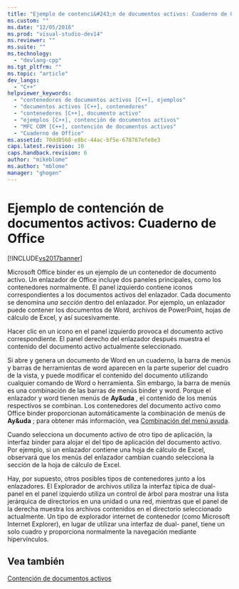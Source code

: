 ```yaml
---
title: "Ejemplo de contenci&#243;n de documentos activos: Cuaderno de Office | Microsoft Docs"
ms.custom: ""
ms.date: "12/05/2016"
ms.prod: "visual-studio-dev14"
ms.reviewer: ""
ms.suite: ""
ms.technology: 
  - "devlang-cpp"
ms.tgt_pltfrm: ""
ms.topic: "article"
dev_langs: 
  - "C++"
helpviewer_keywords: 
  - "contenedores de documentos activos [C++], ejemplos"
  - "documentos activos [C++], contenedores"
  - "contenedores [C++], documento activo"
  - "ejemplos [C++], contención de documentos activos"
  - "MFC COM [C++], contención de documentos activos"
  - "Cuaderno de Office"
ms.assetid: 70dd8568-e8bc-44ac-bf5e-678767efe8e3
caps.latest.revision: 10
caps.handback.revision: 6
author: "mikeblome"
ms.author: "mblome"
manager: "ghogen"
---
```

# Ejemplo de contenci&#243;n de documentos activos: Cuaderno de Office
[!INCLUDE[vs2017banner](../assembler/inline/includes/vs2017banner.md)]

Microsoft Office binder es un ejemplo de un contenedor de documento activo.  Un enlazador de Office incluye dos paneles principales, como los contenedores normalmente.  El panel izquierdo contiene iconos correspondientes a los documentos activos del enlazador.  Cada documento se denomina *una sección* dentro del enlazador.  Por ejemplo, un enlazador puede contener los documentos de Word, archivos de PowerPoint, hojas de cálculo de Excel, y así sucesivamente.  
  
 Hacer clic en un icono en el panel izquierdo provoca el documento activo correspondiente.  El panel derecho del enlazador después muestra el contenido del documento activo actualmente seleccionado.  
  
 Si abre y genera un documento de Word en un cuaderno, la barra de menús y barras de herramientas de word aparecen en la parte superior del cuadro de la vista, y puede modificar el contenido del documento utilizando cualquier comando de Word o herramienta.  Sin embargo, la barra de menús es una combinación de las barras de menús binder y word.  Porque el enlazador y word tienen menús de **Ay&uda** , el contenido de los menús respectivos se combinan.  Los contenedores del documento activo como Office binder proporcionan automáticamente la combinación de menús de **Ay&uda** ; para obtener más información, vea [Combinación del menú ayuda](../mfc/help-menu-merging.md).  
  
 Cuando selecciona un documento activo de otro tipo de aplicación, la interfaz binder para alojar el del tipo de aplicación del documento activo.  Por ejemplo, si un enlazador contiene una hoja de cálculo de Excel, observará que los menús del enlazador cambian cuando selecciona la sección de la hoja de cálculo de Excel.  
  
 Hay, por supuesto, otros posibles tipos de contenedores junto a los enlazadores.  El Explorador de archivos utiliza la interfaz típica de dual\- panel en el panel izquierdo utiliza un control de árbol para mostrar una lista jerárquica de directorios en una unidad o una red, mientras que el panel de la derecha muestra los archivos contenidos en el directorio seleccionado actualmente.  Un tipo de explorador internet de contenedor \(como Microsoft Internet Explorer\), en lugar de utilizar una interfaz de dual\- panel, tiene un solo cuadro y proporciona normalmente la navegación mediante hipervínculos.  
  
## Vea también  
 [Contención de documentos activos](../mfc/active-document-containment.md)